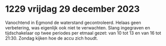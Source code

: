 # 1229 vrijdag 29 december 2023
Vanochtend in Egmond de waterstand gecontroleerd. Helaas geen verbetering, was eigenlijk ook niet te verwachten. Slang ingegraven en tijdschakelaar op twee periodes per etmaal gezet: van 10 tot 13 en van 16 tot 21:30. Zondag kijken hoe de accu zich houdt.